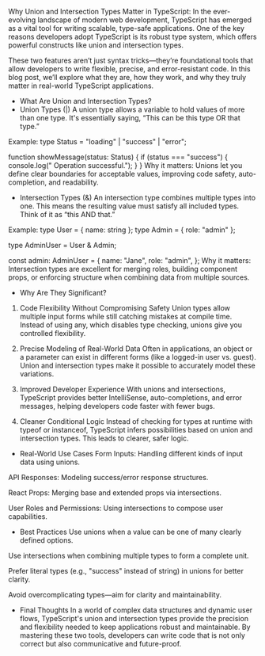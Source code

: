 Why Union and Intersection Types Matter in TypeScript:
In the ever-evolving landscape of modern web development, TypeScript has emerged as a vital tool for writing scalable, type-safe applications. One of the key reasons developers adopt TypeScript is its robust type system, which offers powerful constructs like union and intersection types.

These two features aren’t just syntax tricks—they’re foundational tools that allow developers to write flexible, precise, and error-resistant code. In this blog post, we’ll explore what they are, how they work, and why they truly matter in real-world TypeScript applications.

- What Are Union and Intersection Types?
- Union Types (|)
  A union type allows a variable to hold values of more than one type. It's essentially saying, “This can be this type OR that type.”

Example:
type Status = "loading" | "success" | "error";

function showMessage(status: Status) {
if (status === "success") {
console.log(" Operation successful.");
}
}
Why it matters:
Unions let you define clear boundaries for acceptable values, improving code safety, auto-completion, and readability.

- Intersection Types (&)
  An intersection type combines multiple types into one. This means the resulting value must satisfy all included types. Think of it as “this AND that.”

Example:
type User = { name: string };
type Admin = { role: "admin" };

type AdminUser = User & Admin;

const admin: AdminUser = {
name: "Jane",
role: "admin",
};
Why it matters:
Intersection types are excellent for merging roles, building component props, or enforcing structure when combining data from multiple sources.

- Why Are They Significant?

1. Code Flexibility Without Compromising Safety
   Union types allow multiple input forms while still catching mistakes at compile time. Instead of using any, which disables type checking, unions give you controlled flexibility.

2. Precise Modeling of Real-World Data
   Often in applications, an object or a parameter can exist in different forms (like a logged-in user vs. guest). Union and intersection types make it possible to accurately model these variations.

3. Improved Developer Experience
   With unions and intersections, TypeScript provides better IntelliSense, auto-completions, and error messages, helping developers code faster with fewer bugs.

4. Cleaner Conditional Logic
   Instead of checking for types at runtime with typeof or instanceof, TypeScript infers possibilities based on union and intersection types. This leads to clearer, safer logic.

- Real-World Use Cases
  Form Inputs: Handling different kinds of input data using unions.

API Responses: Modeling success/error response structures.

React Props: Merging base and extended props via intersections.

User Roles and Permissions: Using intersections to compose user capabilities.

- Best Practices
  Use unions when a value can be one of many clearly defined options.

Use intersections when combining multiple types to form a complete unit.

Prefer literal types (e.g., "success" instead of string) in unions for better clarity.

Avoid overcomplicating types—aim for clarity and maintainability.

- Final Thoughts
  In a world of complex data structures and dynamic user flows, TypeScript's union and intersection types provide the precision and flexibility needed to keep applications robust and maintainable. By mastering these two tools, developers can write code that is not only correct but also communicative and future-proof.
